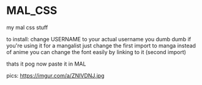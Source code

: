 # MAL_CSS
my mal css stuff


to install: change USERNAME to your actual username you dumb dumb
if you're using it for a mangalist just change the first import to manga instead of anime
you can change the font easily by linking to it (second import)

thats it pog now paste it in MAL


pics:
https://imgur.com/a/ZNIVDNJ.jpg
